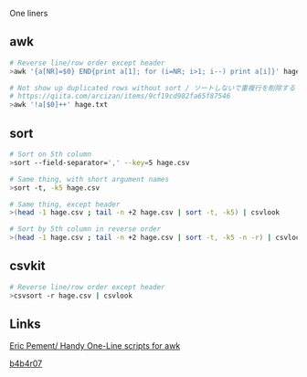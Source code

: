 One liners

## awk

```sh
# Reverse line/row order except header
>awk '{a[NR]=$0} END{print a[1]; for (i=NR; i>1; i--) print a[i]}' hage.csv

# Not show up duplicated rows without sort / ソートしないで重複行を削除する
# https://qiita.com/arcizan/items/9cf19cd982fa65f87546
>awk '!a[$0]++' hage.txt
```

## sort

```sh
# Sort on 5th column
>sort --field-separator=',' --key=5 hage.csv

# Same thing, with short argument names
>sort -t, -k5 hage.csv

# Same thing, except header
>(head -1 hage.csv ; tail -n +2 hage.csv | sort -t, -k5) | csvlook

# Sort by 5th column in reverse order
>(head -1 hage.csv ; tail -n +2 hage.csv | sort -t, -k5 -n -r) | csvlook
```

## csvkit

```sh
# Reverse line/row order except header
>csvsort -r hage.csv | csvlook
```

## Links

[Eric Pement/ Handy One-Line scripts for awk](http://www.pement.org/awk/awk1line.txt)

[b4b4r07](https://qiita.com/b4b4r07/items/45d34a434f05aa896d69)
